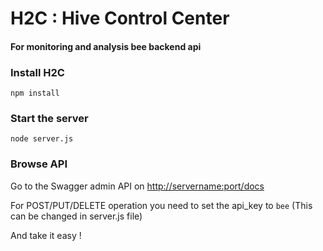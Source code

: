 #  H2C : Hive Control Center 
#### For monitoring and analysis bee backend api

### Install H2C
```
npm install
```

### Start the server
```
node server.js
```

### Browse API
Go to the Swagger admin API on [http://servername:port/docs](http://localhost:3300/docs) 

For POST/PUT/DELETE operation you need to set the api_key to `bee` (This can be changed in server.js file)

And take it easy !